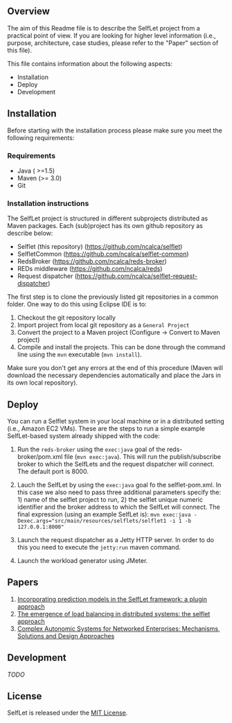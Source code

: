 ## Overview
The aim of this Readme file is to describe the SelfLet project from a practical point of view.
If you are looking for higher level information (i.e., purpose, architecture, case studies, please refer to the "Paper" section of this file).

This file contains information about the following aspects:

- Installation
- Deploy
- Development

## Installation
Before starting with the installation process please make sure you meet the following requirements:

### Requirements
- Java ( >=1.5)
- Maven (>= 3.0)
- Git

### Installation instructions
The SelfLet project is structured in different subprojects distributed as Maven packages.
Each (sub)project has its own github repository as describe below:

- Selflet (this repository) (https://github.com/ncalca/selflet)  
- SelfletCommon (https://github.com/ncalca/selflet-common)
- RedsBroker (https://github.com/ncalca/reds-broker)
- REDs middleware (https://github.com/ncalca/reds)
- Request dispatcher (https://github.com/ncalca/selflet-request-dispatcher)

The first step is to clone the previously listed git repositories in a common folder. 
One way to do this using Eclipse IDE is to:

1. Checkout the git repository locally
2. Import project from local git repository as a `General Project`
3. Convert the project to a Maven project (Configure -> Convert to Maven project)
4. Compile and install the projects. This can be done through the command line using the ```mvn``` executable (```mvn install```).

Make sure you don't get any errors at the end of this procedure (Maven will download the necessary dependencies automatically and place the Jars in its own local repository).

## Deploy
You can run a Selflet system in your local machine or in a distributed setting (i.e., Amazon EC2 VMs).
These are the steps to run a simple example SelfLet-based system already shipped with the code:

1. Run the `reds-broker` using the `exec:java` goal of the reds-broker/pom.xml file (```mvn exec:java```). This will run the publish/subscribe broker to which the SelfLets and the request dispatcher will connect. The default port is 8000.

2. Lauch the SelfLet by using the `exec:java` goal fo the selflet-pom.xml. 
In this case we also need to pass three additional parameters specify the: 1) name of the selflet project to run, 2) the selflet unique numeric identifier and the broker address to which the SelfLet will connect. The final expression (using an example SelfLet is): ```mvn exec:java -Dexec.args="src/main/resources/selflets/selflet1 -i 1 -b 127.0.0.1:8000"```

3. Launch the request dispatcher as a Jetty HTTP server. In order to do this you need to execute the ```jetty:run``` maven command.
4. Launch the workload generator using JMeter.

## Papers
1. [Incorporating prediction models in the SelfLet framework: a plugin approach](http://arxiv.org/pdf/1005.2299)
2. [The emergence of load balancing in distributed systems: the selflet approach](http://home.deib.polimi.it/calcavecchia/publications/runtime_models2010.pdf)
3. [Complex Autonomic Systems for Networked Enterprises: Mechanisms, Solutions and Design Approaches](http://home.deib.polimi.it/dubois/papers/artdeco12.pdf)

## Development
*TODO*

## License

SelfLet is released under the [MIT License](http://www.opensource.org/licenses/MIT).
